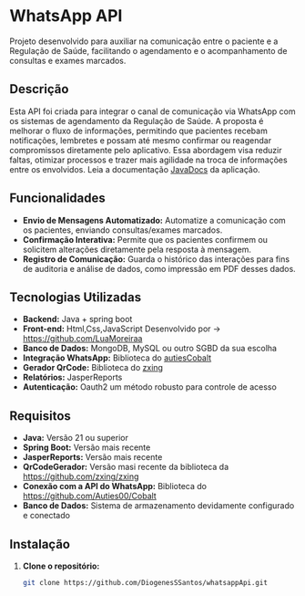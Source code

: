 # WhatsApp API

Projeto desenvolvido para auxiliar na comunicação entre o paciente e a Regulação de Saúde, facilitando o agendamento e o acompanhamento de consultas e exames marcados.

## Descrição

Esta API foi criada para integrar o canal de comunicação via WhatsApp com os sistemas de agendamento da Regulação de Saúde. A proposta é melhorar o fluxo de informações, permitindo que pacientes recebam notificações, lembretes e possam até mesmo confirmar ou reagendar compromissos diretamente pelo aplicativo. Essa abordagem visa reduzir faltas, 
otimizar processos e trazer mais agilidade na troca de informações entre os envolvidos.
Leia a documentação <a href="http://javadocsapiwhatsapp.devdiogenes.shop/index.html">JavaDocs</a> da aplicação.

## Funcionalidades

- **Envio de Mensagens Automatizado:** Automatize a comunicação com os pacientes, enviando consultas/exames marcados.
- **Confirmação Interativa:** Permite que os pacientes confirmem ou solicitem alterações diretamente pela resposta à mensagem.
- **Registro de Comunicação:** Guarda o histórico das interações para fins de auditoria e análise de dados, como impressão em PDF desses dados.

## Tecnologias Utilizadas

- **Backend:** Java + spring boot
- **Front-end:** Html,Css,JavaScript Desenvolvido por -> https://github.com/LuaMoreiraa
- **Banco de Dados:** MongoDB, MySQL ou outro SGBD da sua escolha
- **Integração WhatsApp:** Biblioteca do <a href= "https://github.com/Auties00/Cobalt">autiesCobalt</a>
- **Gerador QrCode:** Biblioteca do <a href="https://github.com/zxing/zxing">zxing</a>
- **Relatórios:** JasperReports
- **Autenticação:** Oauth2 um método robusto para controle de acesso

## Requisitos

- **Java:** Versão 21 ou superior
- **Spring Boot:** Versão mais recente
- **JasperReports:** Versão mais recente
- **QrCodeGerador:** Versão masi recente da biblioteca da https://github.com/zxing/zxing
- **Conexão com a API do WhatsApp:** Biblioteca do https://github.com/Auties00/Cobalt
- **Banco de Dados:** Sistema de armazenamento devidamente configurado e conectado

## Instalação

1. **Clone o repositório:**

   ```bash
   git clone https://github.com/DiogenesSSantos/whatsappApi.git

